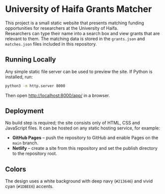 # University of Haifa Grants Matcher

This project is a small static website that presents matching funding opportunities for researchers at the University of Haifa.  
Researchers can type their name into a search box and view grants that are relevant to them. The matching data is stored in the `grants.json` and `matches.json` files included in this repository.

## Running Locally

Any simple static file server can be used to preview the site. If Python is installed, run:

```bash
python3 -m http.server 8000
```

Then open [http://localhost:8000/app/](http://localhost:8000/app/) in a browser.

## Deployment

No build step is required; the site consists only of HTML, CSS and JavaScript files. It can be hosted on any static hosting service, for example:

- **GitHub Pages** – push the repository to GitHub and enable Pages on the `main` branch.
- **Netlify** – create a site from this repository and set the publish directory to the repository root.

## Colors

The design uses a white background with deep navy (`#213646`) and vivid cyan (`#1DBEE6`) accents.
